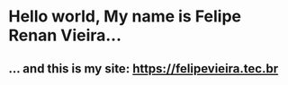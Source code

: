 # Hello world, My name is Felipe Renan Vieira...

## ... and this is  my site: https://felipevieira.tec.br 
